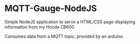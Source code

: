 # MQTT-Gauge-NodeJS

Simple NodeJS application to serve a HTML/CSS page displaying information from my Honda CB600

Consumes data from a MQTT topic, provided by an arduino.
